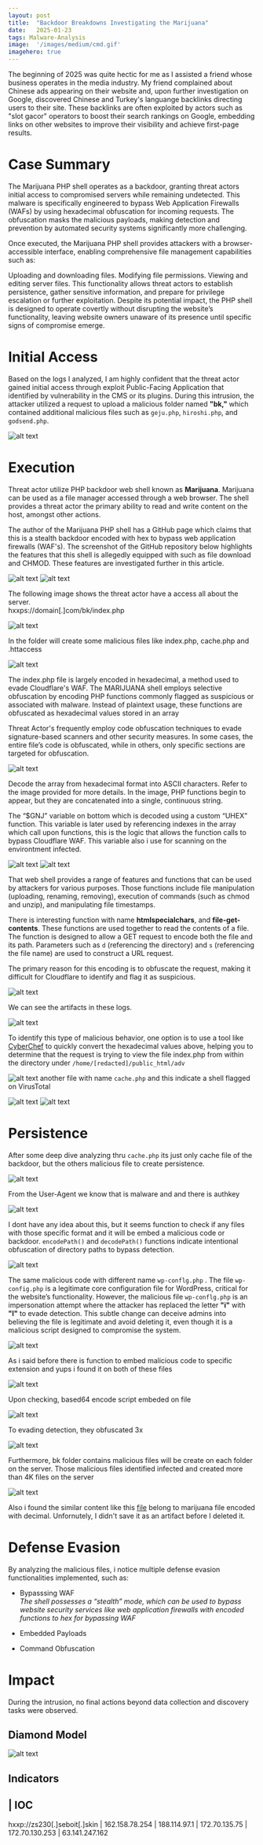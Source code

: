 ```yaml
---
layout:	post
title:	"Backdoor Breakdowns Investigating the Marijuana"
date:	2025-01-23
tags: Malware-Analysis
image:  '/images/medium/cmd.gif'
imagehero: true
---
```


The beginning of 2025 was quite hectic for me as I assisted a friend whose business operates in the media industry. My friend complained about Chinese ads appearing on their website and, upon further investigation on Google, discovered Chinese and Turkey's languange backlinks directing users to their site. These backlinks are often exploited by actors such as "slot gacor" operators to boost their search rankings on Google, embedding links on other websites to improve their visibility and achieve first-page results.

# Case Summary

The Marijuana PHP shell operates as a backdoor, granting threat actors initial access to compromised servers while remaining undetected. This malware is specifically engineered to bypass Web Application Firewalls (WAFs) by using hexadecimal obfuscation for incoming requests. The obfuscation masks the malicious payloads, making detection and prevention by automated security systems significantly more challenging.

Once executed, the Marijuana PHP shell provides attackers with a browser-accessible interface, enabling comprehensive file management capabilities such as:

Uploading and downloading files.
Modifying file permissions.
Viewing and editing server files.
This functionality allows threat actors to establish persistence, gather sensitive information, and prepare for privilege escalation or further exploitation. Despite its potential impact, the PHP shell is designed to operate covertly without disrupting the website’s functionality, leaving website owners unaware of its presence until specific signs of compromise emerge.

# Initial Access

Based on the logs I analyzed, I am highly confident that the threat actor gained initial access through exploit Public-Facing Application that identified by vulnerability in the CMS or its plugins. During this intrusion, the attacker utilized a request to upload a malicious folder named <b>"bk,"</b> which contained additional malicious files such as `geju.php`, `hiroshi.php`, and `godsend.php`.

![alt text](/images/logz.png)

# Execution

Threat actor utilize PHP backdoor web shell known as <b>Marijuana</b>. Marijuana can be used as a file manager accessed through a web browser. The shell provides a threat actor the primary ability to read and write content on the host, amongst other actions.

The author of the Marijuana PHP shell has a GitHub page which claims that this is a stealth backdoor encoded with hex to bypass web application firewalls (WAF's). The screenshot of the GitHub repository below highlights the features that this shell is allegedly equipped with such as file download and CHMOD. These features are investigated further in this article.

![alt text](/images/marjun.png)
![alt text](/images/github-marjun.png)

The following image shows the threat actor have a access all about the server.<br>
hxxps://domain[.]com/bk/index.php

![alt text](/images/marijuana.png)
 
In the folder will create some malicious files like index.php, cache.php and .httaccess

![alt text](/images/marjun-cache.png)

The index.php file is largely encoded in hexadecimal, a method used to evade Cloudflare's WAF. The MARIJUANA shell employs selective obfuscation by encoding PHP functions commonly flagged as suspicious or associated with malware. Instead of plaintext usage, these functions are obfuscated as hexadecimal values stored in an array

Threat Actor's frequently employ code obfuscation techniques to evade signature-based scanners and other security measures. In some cases, the entire file’s code is obfuscated, while in others, only specific sections are targeted for obfuscation.

![alt text](/images/array.png)

Decode the array from hexadecimal format into ASCII characters. Refer to the image provided for more details. In the image, PHP functions begin to appear, but they are concatenated into a single, continuous string.

The “$GNJ” variable on bottom which is decoded using a custom “UHEX” function. This variable is later used by referencing indexes in the array which call upon functions, this is the logic that allows the function calls to bypass Cloudflare WAF. This variable also i use for scanning on the environtment infected.

![alt text](/images/ascii.png)
![alt text](/images/code.png)

That web shell provides a range of features and functions that can be used by attackers for various purposes. Those functions include file manipulation (uploading, renaming, removing), execution of commands (such as chmod and unzip), and manipulating file timestamps.

There is interesting function with name <b>htmlspecialchars</b>, and <b>file-get-contents</b>. These functions are used together to read the contents of a file. The function is designed to allow a GET request to encode both the file and its path. Parameters such as `d` (referencing the directory) and `s` (referencing the file name) are used to construct a URL request.

The primary reason for this encoding is to obfuscate the request, making it difficult for Cloudflare to identify and flag it as suspicious.

![alt text](/images/codes.png)

We can see the artifacts in these logs.

![alt text](/images/bk-log.png)

To identify this type of malicious behavior, one option is to use a tool like [CyberChef](https://gchq.github.io/CyberChef/) to quickly convert the hexadecimal values above, helping you to determine that the request is trying to view the file index.php from within the directory under `/home/[redacted]/public_html/adv`

![alt text](/images/ascii-adv.png)
another file with name `cache.php` and this indicate a shell flagged on VirusTotal

![alt text](/images/codess.png)
![alt text](/images/Vtot.png)

# Persistence

After some deep dive analyzing thru `cache.php` its just only cache file of the backdoor, but the others malicious file to create persistence.

![alt text](/images/codesszz.png)

From the User-Agent we know that is malware and and there is authkey

![alt text](/images/coder.png)

I dont have any idea about this, but it seems function to check if any files with those specific format and it will be embed a malicious code or backdoor. `encodePath()` and `decodePath()` functions indicate intentional obfuscation of directory paths to bypass detection.

![alt text](/images/coderx.png)


The same malicious code with different name `wp-conflg.php` . The file `wp-config.php` is a legitimate core configuration file for WordPress, critical for the website’s functionality. However, the malicious file `wp-conflg.php` is an impersonation attempt where the attacker has replaced the letter <b>"i"</b> with <b>"l"</b> to evade detection. This subtle change can deceive admins into believing the file is legitimate and avoid deleting it, even though it is a malicious script designed to compromise the system.

![alt text](/images/pw-name.png)

As i said before there is function to embed malicious code to specific extension and yups i found it on both of these files

![alt text](/images/files-embed.png)

Upon checking, based64 encode script embeded on file 

![alt text](/images/base64.png)

To evading detection, they obfuscated 3x 

![alt text](/images/flow-graph.png)

Furthermore, bk folder contains malicious files will be create on each folder on the server. Those malicious files identified infected and created more than 4K files on the server

![alt text](/images/infected-files.png)

 Also i found the similar content like this [file](https://pastebin.com/YH9zHMCp) belong to marijuana file encoded with decimal. Unfornutely, I didn't save it as an artifact before I deleted it.

# Defense Evasion

By analyzing the malicious files, i notice multiple defense evasion functionalities implemented, such as:
- Bypasssing WAF <br>
<i>The shell possesses a “stealth” mode, which can be used to bypass website security services like web application firewalls with encoded functions to hex for bypassing WAF</i>

- Embedded Payloads

- Command Obfuscation

# Impact

During the intrusion, no final actions beyond data collection and discovery tasks were observed.


## Diamond Model

![alt text](/images/diamond-model.png)

## Indicators

| IOC
----- 
hxxp://zs230[.]seboit[.]skin
| 162.158.78.254
| 188.114.97.1
| 172.70.135.75
| 172.70.130.253
| 63.141.247.162


